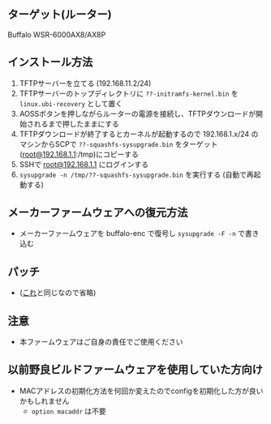 ## ターゲット(ルーター)
Buffalo WSR-6000AX8/AX8P

## インストール方法
1. TFTPサーバーを立てる (192.168.11.2/24)
2. TFTPサーバーのトップディレクトリに `??-initramfs-kernel.bin` を `linux.ubi-recovery` として置く
3. AOSSボタンを押しながらルーターの電源を接続し、TFTPダウンロードが開始されるまで押したままにする
4. TFTPダウンロードが終了するとカーネルが起動するので 192.168.1.x/24 のマシンからSCPで `??-squashfs-sysupgrade.bin` をターゲット(root@192.168.1.1:/tmp)にコピーする
5. SSHで root@192.168.1.1 にログインする
6. `sysupgrade -n /tmp/??-squashfs-sysupgrade.bin` を実行する (自動で再起動する)

## メーカーファームウェアへの復元方法
* メーカーファームウェアを buffalo-enc で復号し `sysupgrade -F -n` で書き込む

## パッチ
* ([これ](https://github.com/openwrt/openwrt/commit/49b9b93b19fa4d4d8f27f4862b128f52cf4a5d28)と同じなので省略)

## 注意
* 本ファームウェアはご自身の責任でご使用ください

## 以前野良ビルドファームウェアを使用していた方向け
* MACアドレスの初期化方法を何回か変えたのでconfigを初期化した方が良いかもしれません  
   - `option macaddr` は不要 
